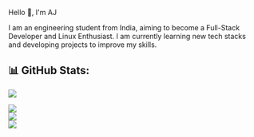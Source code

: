 
Hello 👋, I'm AJ

I am an engineering student from India, aiming to become a Full-Stack Developer and Linux Enthusiast. I am currently learning new tech stacks and developing projects to improve my skills.

## 📊 GitHub Stats:
  
[![](https://visitcount.itsvg.in/api?id=Aj-Seven&icon=7&color=13)](https://visitcount.itsvg.in)


![](https://github-readme-stats.vercel.app/api?username=Aj-Seven&theme=dark&hide_border=false&include_all_commits=false&count_private=true)<br/>
![](https://github-readme-streak-stats.herokuapp.com/?user=Aj-Seven&theme=dark&hide_border=false)<br/>
![](https://github-readme-stats.vercel.app/api/top-langs/?username=Aj-Seven&theme=dark&hide_border=false&include_all_commits=false&count_private=true&layout=compact)
